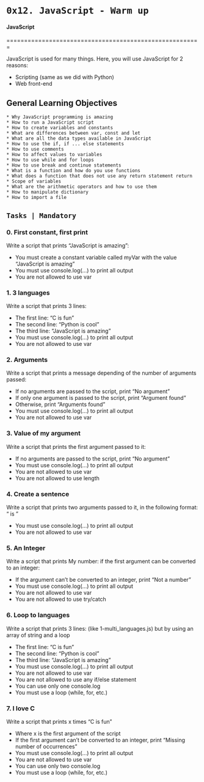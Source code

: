 # 	`0x12. JavaScript - Warm up`

#### JavaScript
=======================================================

JavaScript is used for many things. Here, you will use JavaScript for 2 reasons:
 * Scripting (same as we did with Python)
 * Web front-end

## General Learning Objectives

	* Why JavaScript programming is amazing
	* How to run a JavaScript script
	* How to create variables and constants
	* What are differences between var, const and let
	* What are all the data types available in JavaScript
	* How to use the if, if ... else statements
	* How to use comments
	* How to affect values to variables
	* How to use while and for loops
	* How to use break and continue statements
	* What is a function and how do you use functions
	* What does a function that does not use any return statement return
	* Scope of variables
	* What are the arithmetic operators and how to use them
	* How to manipulate dictionary
	* How to import a file

## `Tasks | Mandatory`

### 0. First constant, first print
 
Write a script that prints “JavaScript is amazing”:
* You must create a constant variable called myVar with the value “JavaScript is amazing”
* You must use console.log(...) to print all output
* You are not allowed to use var

### 1. 3 languages

Write a script that prints 3 lines:
* The first line: “C is fun”
* The second line: “Python is cool”
* The third line: “JavaScript is amazing”
* You must use console.log(...) to print all output
* You are not allowed to use var

### 2. Arguments

Write a script that prints a message depending of the number of arguments passed:
* If no arguments are passed to the script, print “No argument”
* If only one argument is passed to the script, print “Argument found”
* Otherwise, print “Arguments found”
* You must use console.log(...) to print all output
* You are not allowed to use var

### 3. Value of my argument

Write a script that prints the first argument passed to it:
* If no arguments are passed to the script, print “No argument”
* You must use console.log(...) to print all output
* You are not allowed to use var
* You are not allowed to use length

### 4. Create a sentence

Write a script that prints two arguments passed to it, in the following format: “ is ”
* You must use console.log(...) to print all output
* You are not allowed to use var

### 5. An Integer

Write a script that prints My number: <first argument converted in integer> if the first argument can be converted to an integer:
* If the argument can’t be converted to an integer, print “Not a number”
* You must use console.log(...) to print all output
* You are not allowed to use var
* You are not allowed to use try/catch

### 6. Loop to languages

Write a script that prints 3 lines: (like 1-multi_languages.js) but by using an array of string and a loop
* The first line: “C is fun”
* The second line: “Python is cool”
* The third line: “JavaScript is amazing”
* You must use console.log(...) to print all output
* You are not allowed to use var
* You are not allowed to use any if/else statement
* You can use only one console.log
* You must use a loop (while, for, etc.)

### 7. I love C

Write a script that prints x times “C is fun”
* Where x is the first argument of the script
* If the first argument can’t be converted to an integer, print “Missing number of occurrences”
* You must use console.log(...) to print all output
* You are not allowed to use var
* You can use only two console.log
* You must use a loop (while, for, etc.)

